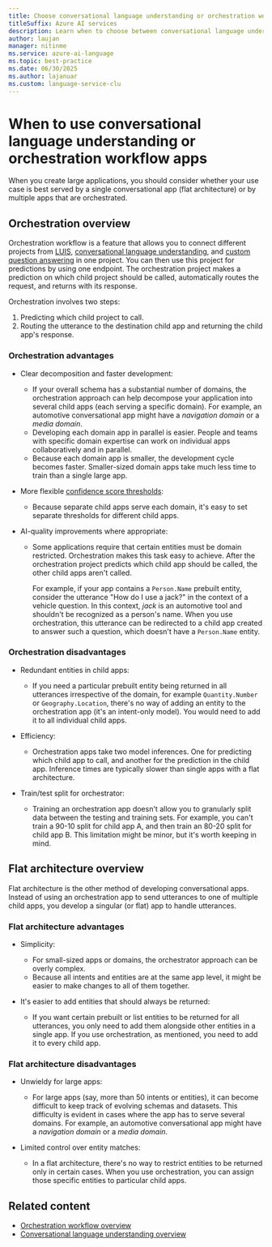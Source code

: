 ```yaml
---
title: Choose conversational language understanding or orchestration workflow
titleSuffix: Azure AI services
description: Learn when to choose between conversational language understanding or orchestration workflow.
author: laujan
manager: nitinme
ms.service: azure-ai-language
ms.topic: best-practice
ms.date: 06/30/2025
ms.author: lajanuar
ms.custom: language-service-clu
---
```


# When to use conversational language understanding or orchestration workflow apps

When you create large applications, you should consider whether your use case is best served by a single conversational app (flat architecture) or by multiple apps that are orchestrated.

## Orchestration overview

Orchestration workflow is a feature that allows you to connect different projects from [LUIS](../../../LUIS/what-is-luis.md), [conversational language understanding](../overview.md), and [custom question answering](../../question-answering/overview.md) in one project. You can then use this project for predictions by using one endpoint. The orchestration project makes a prediction on which child project should be called, automatically routes the request, and returns with its response.

Orchestration involves two steps:

1. Predicting which child project to call. <!--The model that performs this classification can be trained either with a standard or an advanced recipe. (Please see footnotes on instructions for training with advanced recipe).-->
1. Routing the utterance to the destination child app and returning the child app's response.

### Orchestration advantages

* Clear decomposition and faster development:

  * If your overall schema has a substantial number of domains, the orchestration approach can help decompose your application into several child apps (each serving a specific domain). For example, an automotive conversational app might have a *navigation domain* or a *media domain*.
  * Developing each domain app in parallel is easier. People and teams with specific domain expertise can work on individual apps collaboratively and in parallel.
  * Because each domain app is smaller, the development cycle becomes faster. Smaller-sized domain apps take much less time to train than a single large app.
* More flexible [confidence score thresholds](/azure/ai-foundry/responsible-ai/clu/clu-characteristics-and-limitations#understand-confidence-scores):

  * Because separate child apps serve each domain, it's easy to set separate thresholds for different child apps.
* AI-quality improvements where appropriate:

  * Some applications require that certain entities must be domain restricted. Orchestration makes this task easy to achieve. After the orchestration project predicts which child app should be called, the other child apps aren't called.

    For example, if your app contains a `Person.Name` prebuilt entity, consider the utterance "How do I use a jack?" in the context of a vehicle question. In this context, *jack* is an automotive tool and shouldn't be recognized as a person's name. When you use orchestration, this utterance can be redirected to a child app created to answer such a question, which doesn't have a `Person.Name` entity.

### Orchestration disadvantages

* Redundant entities in child apps:

  * If you need a particular prebuilt entity being returned in all utterances irrespective of the domain, for example `Quantity.Number` or `Geography.Location`, there's no way of adding an entity to the orchestration app (it's an intent-only model). You would need to add it to all individual child apps.
* Efficiency:

  * Orchestration apps take two model inferences. One for predicting which child app to call, and another for the prediction in the child app. Inference times are typically slower than single apps with a flat architecture.
* Train/test split for orchestrator:

  * Training an orchestration app doesn't allow you to granularly split data between the testing and training sets. For example, you can't train a 90-10 split for child app A, and then train an 80-20 split for child app B. This limitation might be minor, but it's worth keeping in mind.

## Flat architecture overview

Flat architecture is the other method of developing conversational apps. Instead of using an orchestration app to send utterances to one of multiple child apps, you develop a singular (or flat) app to handle utterances.

### Flat architecture advantages

* Simplicity:

  * For small-sized apps or domains, the orchestrator approach can be overly complex.
  * Because all intents and entities are at the same app level, it might be easier to make changes to all of them together.
* It's easier to add entities that should always be returned:

  * If you want certain prebuilt or list entities to be returned for all utterances, you only need to add them alongside other entities in a single app. If you use orchestration, as mentioned, you need to add it to every child app.

### Flat architecture disadvantages

* Unwieldy for large apps:

  * For large apps (say, more than 50 intents or entities), it can become difficult to keep track of evolving schemas and datasets. This difficulty is evident in cases where the app has to serve several domains. For example, an automotive conversational app might have a *navigation domain* or a *media domain*.
* Limited control over entity matches:

  * In a flat architecture, there's no way to restrict entities to be returned only in certain cases. When you use orchestration, you can assign those specific entities to particular child apps.

## Related content

* [Orchestration workflow overview](../../orchestration-workflow/overview.md)
* [Conversational language understanding overview](../overview.md)